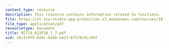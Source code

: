 ```yaml
---
content_type: resource
description: This resource contains information related to functions.
file: https://ol-ocw-studio-app-production.s3.amazonaws.com/courses/18-022-calculus-of-several-variables-fall-2010/20c3c9fb826c6ebbee1367570cdcc607_MIT18_022F10_l_7.pdf
file_type: application/pdf
resourcetype: Document
title: MIT18_022F10_l_7.pdf
uid: 20c3c9fb-826c-6ebb-ee13-67570cdcc607
---
```

